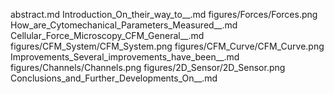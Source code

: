 abstract.md
Introduction_On_their_way_to__.md
figures/Forces/Forces.png
How_are_Cytomechanical_Parameters_Measured__.md
Cellular_Force_Microscopy_CFM_General__.md
figures/CFM_System/CFM_System.png
figures/CFM_Curve/CFM_Curve.png
Improvements_Several_improvements_have_been__.md
figures/Channels/Channels.png
figures/2D_Sensor/2D_Sensor.png
Conclusions_and_Further_Developments_On__.md
